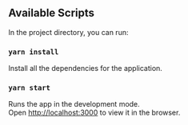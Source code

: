 ## Available Scripts

In the project directory, you can run:


### `yarn install`

Install all the dependencies for the application.

### `yarn start`

Runs the app in the development mode.<br />
Open [http://localhost:3000](http://localhost:3000) to view it in the browser.





